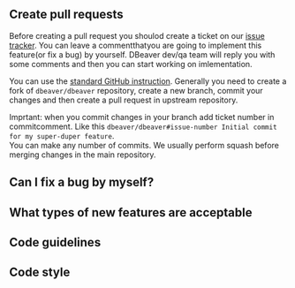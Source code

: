 ## Create pull requests

Before creating a pull request you shoulod create a ticket on our [issue tracker](https://github.com/dbeaver/dbeaver/issues). You can leave a commentthatyou are going to implement this feature(or fix a bug) by yourself. DBeaver dev/qa team will reply you with some comments and then you can start working on imlementation.  

You can use the [standard GitHub instruction](https://docs.github.com/en/pull-requests/collaborating-with-pull-requests/proposing-changes-to-your-work-with-pull-requests/creating-a-pull-request-from-a-fork). 
Generally you need to create a fork of `dbeaver/dbeaver` repository, create a new branch, commit your changes and then create a pull request in upstream repository.  

Imprtant: when you commit changes in your branch add ticket number in commitcomment. Like this `dbeaver/dbeaver#issue-number Initial commit for my super-duper feature`.  
You can make any number of commits. We usually perform squash before merging changes in the main repository.  

## Can I fix a bug by myself?

## What types of new features are acceptable

## Code guidelines

## Code style

